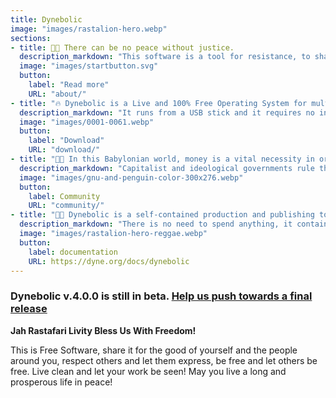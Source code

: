 ```yaml
---
title: Dynebolic
image: "images/rastalion-hero.webp"
sections:
- title: ✊🏿 There can be no peace without justice.
  description_markdown: "This software is a tool for resistance, to share knowledge and information in a Babylonian world that seeks to control the way we communicate as much as possible. This software is for all those who cannot afford new expensive equipment to express their consciousness and words of goodwill. This software is not just for consuming information: it has a whole series of tools for producing it. **It is a complete multimedia studio,** thanks to it you do not need to buy anything to express yourself. Freedom, knowledge sharing and empowerment are the pillars of our development. That is where this software comes from."
  image: "images/startbutton.svg"
  button:
    label: "Read more"
    URL: "about/"
- title: "🔥 Dynebolic is a Live and 100% Free Operating System for multimedia production"
  description_markdown: "It runs from a USB stick and it requires no installation, giving you a chance to try GNU/Linux applications without any ads, spyware or attempts to make you pay to express your creativity. We include free software to create your own media and not just consume it with a gratis player and expensive producer products, because we believe in free speech and freedom of creation. Jah Bless You."
  image: "images/0001-0061.webp"
  button:
    label: "Download"
    URL: "download/"
- title: "🫰🏾 In this Babylonian world, money is a vital necessity in order to make one’s voice heard"
  description_markdown: "Capitalist and ideological governments rule the world by using a monopoly on mass television and corporate social media to propagate their principles, and suppress all criticism. **With Dynebolic we break free from exploitative operating systems:** always demanding expensive hardware, giving us gratis players while requiring us to spend money to make and share our own creations."
  image: "images/gnu-and-penguin-color-300x276.webp"
  button:
    label: Community
    URL: "community/"
- title: "🖖🏾 Dynebolic is a self-contained production and publishing tool"
  description_markdown: "There is no need to spend anything, it contains everything you need for production. It commits to the **Free System Distribution Guidelines of the GNU project** and includes exclusively free software: we reject nonfree applications, nonfree programming platforms, nonfree drivers and firmware, nonfree games, and any other nonfree software, as well as nonfree manuals or documentation."
  image: "images/rastalion-hero-reggae.webp"
  button:
    label: documentation
    URL: https://dyne.org/docs/dynebolic
---
```

### Dynebolic v.4.0.0 is still in beta. [Help us push towards a final release](community)
**Jah Rastafari Livity Bless Us With Freedom!**

This is Free Software, share it for the good of yourself and the people around you, respect others and let them express, be free and let others be free. Live clean and let your work be seen! May you live a long and prosperous life in peace!
